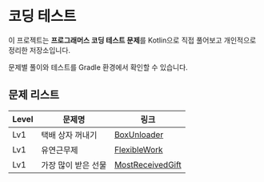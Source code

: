 # 코딩 테스트

이 프로젝트는 **프로그래머스 코딩 테스트 문제**를 Kotlin으로 직접 풀어보고 개인적으로 정리한 저장소입니다.

문제별 풀이와 테스트를 Gradle 환경에서 확인할 수 있습니다.

## 문제 리스트

|Level| 문제명         | 링크                                                                 |
|-----|-------------|--------------------------------------------------------------------|
|Lv1| 택배 상자 꺼내기   | [BoxUnloader](src/main/kotlin/lv1/boxUnloader/README.md)           |
|Lv1| 유연근무제       | [FlexibleWork](src/main/kotlin/lv1/flexibleWork/README.md)         |
|Lv1| 가장 많이 받은 선물 | [MostReceivedGift](src/main/kotlin/lv1/mostReceivedGift/README.md) |